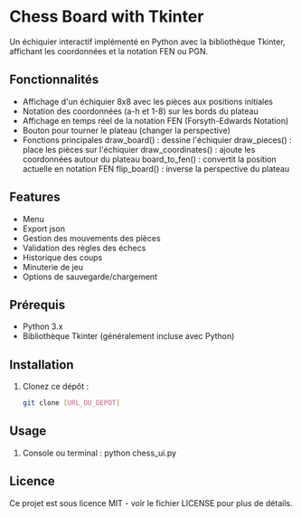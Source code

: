 # Chess Board with Tkinter

Un échiquier interactif implémenté en Python avec la bibliothèque Tkinter, affichant les coordonnées et la notation FEN ou PGN.

## Fonctionnalités

- Affichage d'un échiquier 8x8 avec les pièces aux positions initiales
- Notation des coordonnées (a-h et 1-8) sur les bords du plateau
- Affichage en temps réel de la notation FEN (Forsyth-Edwards Notation)
- Bouton pour tourner le plateau (changer la perspective)
- Fonctions principales
draw_board() : dessine l'échiquier
draw_pieces() : place les pièces sur l'échiquier
draw_coordinates() : ajoute les coordonnées autour du plateau
board_to_fen() : convertit la position actuelle en notation FEN
flip_board() : inverse la perspective du plateau

## Features

- Menu
- Export json
- Gestion des mouvements des pièces
- Validation des règles des échecs
- Historique des coups
- Minuterie de jeu
- Options de sauvegarde/chargement

## Prérequis

- Python 3.x
- Bibliothèque Tkinter (généralement incluse avec Python)

## Installation

1. Clonez ce dépôt :
   ```bash
   git clone [URL_DU_DEPOT]

## Usage

1. Console ou terminal :
   python chess_ui.py

## Licence
Ce projet est sous licence MIT - voir le fichier LICENSE pour plus de détails.